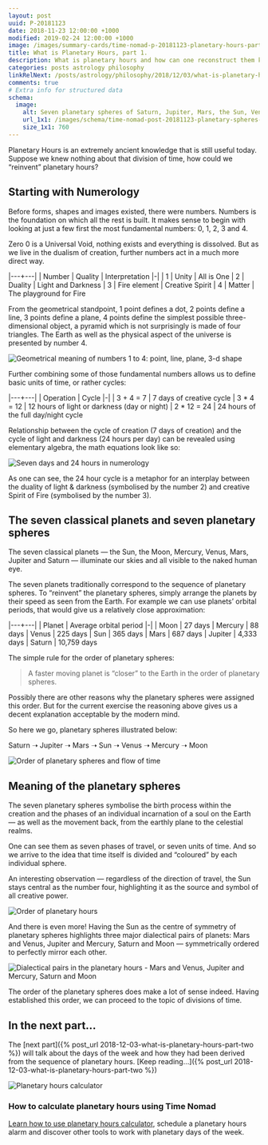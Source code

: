 ```yaml
---
layout: post
uuid: P-20181123
date: 2018-11-23 12:00:00 +1000
modified: 2019-02-24 12:00:00 +1000
image: /images/summary-cards/time-nomad-p-20181123-planetary-hours-part-one.jpg
title: What is Planetary Hours, part 1.
description: What is planetary hours and how can one reconstruct them knowing some basic numerology and common sense.
categories: posts astrology philosophy
linkRelNext: /posts/astrology/philosophy/2018/12/03/what-is-planetary-hours-part-two.html
comments: true
# Extra info for structured data
schema:
  image:
    alt: Seven planetary spheres of Saturn, Jupiter, Mars, the Sun, Venus, Mercury, the Moon above the planet Earth.
    url_1x1: /images/schema/time-nomad-post-20181123-planetary-spheres-1x1.jpg
    size_1x1: 760
---
```


Planetary Hours is an extremely ancient knowledge that is still useful today. Suppose we knew nothing about that division of time, how could we “reinvent” planetary hours?

## Starting with Numerology

Before forms, shapes and images existed, there were numbers. Numbers is the foundation on which all the rest is built. It makes sense to begin with looking at just a few first the most fundamental numbers: 0, 1, 2, 3 and 4.

Zero 0 is a Universal Void, nothing exists and everything is dissolved. But as we live in the dualism of creation, further numbers act in a much more direct way.

|---+---|
| Number | Quality | Interpretation
|-|
| 1 | Unity | All is One
| 2 | Duality | Light and Darkness
| 3 | Fire element | Creative Spirit
| 4 | Matter | The playground for Fire

From the geometrical standpoint, 1 point defines a dot, 2 points define a line, 3 points define a plane, 4 points define the simplest possible three-dimensional object, a pyramid which is not surprisingly is made of four triangles. The Earth as well as the physical aspect of the universe is presented by number 4.

![Geometrical meaning of numbers 1 to 4: point, line, plane, 3-d shape](/images/illustrations/time-nomad-fig-geometry-points-1-to-4.png "Geometrical meaning of numbers 1 to 4: point, line, plane, 3-d shape")

Further combining some of those fundamental numbers allows us to define basic units of time, or rather cycles:

|---+---|
| Operation | Cycle
|-|
| 3 + 4 = 7 | 7 days of creative cycle
| 3 * 4 = 12 | 12 hours of light or darkness (day or night)
| 2 * 12 = 24 | 24 hours of the full day/night cycle

Relationship between the cycle of creation (7 days of creation) and the cycle of light and darkness (24 hours per day) can be revealed using elementary algebra, the math equations look like so:

![Seven days and 24 hours in numerology](/images/illustrations/time-nomad-fig-numerology-7-and-24.png "Seven days and 24 hours in numerology")

As one can see, the 24 hour cycle is a metaphor for an interplay between the duality  of light & darkness (symbolised by the number 2) and creative Spirit of Fire (symbolised by the number 3).

## The seven classical planets and seven planetary spheres

The seven classical planets — the Sun, the Moon, Mercury, Venus, Mars, Jupiter and Saturn — illuminate our skies and all visible to the naked human eye.

The seven planets traditionally correspond to the sequence of planetary spheres. To “reinvent” the planetary spheres, simply arrange the planets by their speed as seen from the Earth. For example we can use planets’ orbital periods, that would give us a relatively close approximation:

|---+---|
| Planet | Average orbital period
|-|
| Moon | 27 days
| Mercury | 88 days
| Venus | 225 days
| Sun | 365 days
| Mars | 687 days
| Jupiter | 4,333 days
| Saturn | 10,759 days

The simple rule for the order of planetary spheres:

> A faster moving planet is “closer” to the Earth in the order of planetary spheres.

Possibly there are other reasons why the planetary spheres were assigned this order. But for the current exercise the reasoning above gives us a decent explanation acceptable by the modern mind.

So here we go, planetary spheres illustrated below:

Saturn ➝ Jupiter ➝ Mars ➝ Sun ➝ Venus ➝ Mercury ➝ Moon

![Order of planetary spheres and flow of time](/images/illustrations/time-nomad-fig-planetary-spheres-flow-of-time.png "Order of planetary spheres and flow of time")

## <a id="meaning-of-planetary-spheres"></a>Meaning of the planetary spheres

The seven planetary spheres symbolise the birth process within the creation and the phases of an individual incarnation of a soul on the Earth — as well as the movement back, from the earthly plane to the celestial realms.

One can see them as seven phases of travel, or seven units of time. And so we arrive to the idea that time itself is divided and “coloured” by each individual sphere.

An interesting observation — regardless of the direction of travel, the Sun stays central as the number four, highlighting it as the source and symbol of all creative power.

![Order of planetary hours](/images/illustrations/time-nomad-fig-planetary-hours-order.png "Order of planetary hours")

And there is even more! Having the Sun as the centre of symmetry of planetary spheres highlights three major dialectical pairs of planets: Mars and Venus, Jupiter and Mercury, Saturn and Moon — symmetrically ordered to perfectly mirror each other.

![Dialectical pairs in the planetary hours - Mars and Venus, Jupiter and Mercury, Saturn and Moon](/images/illustrations/time-nomad-fig-planetary-hours-dialectical-pairs.png "Dialectical pairs in the planetary hours - Mars and Venus, Jupiter and Mercury, Saturn and Moon")

The order of the planetary spheres does make a lot of sense indeed. Having established this order, we can proceed to the topic of divisions of time.

## In the next part…

The [next part]({% post_url 2018-12-03-what-is-planetary-hours-part-two %}) will talk about the days of the week and how they had been derived from the sequence of planetary hours. [Keep reading…]({% post_url 2018-12-03-what-is-planetary-hours-part-two %})

<div class="container doc-ref-box">
  <div class="row">
    <div class="col-3">
      <div class="row">
        <img class="lazyload post-icon" data-src="/images/schema/time-nomad-docs-planetary-hours-calculator-1x1.jpg" alt="Planetary hours calculator">
      </div>
    </div>
    <div class="col-9">
      <div class="row">
        <h3>How to calculate planetary hours using Time Nomad</h3>
        <p><a href="/documentation/planetary-hours-calculator.html">Learn how to use planetary hours calculator</a>, schedule a planetary hours alarm and discover other tools to work with planetary days of the week.</p>
      </div>
    </div>
  </div>
</div>
<div class="float-clear"></div>